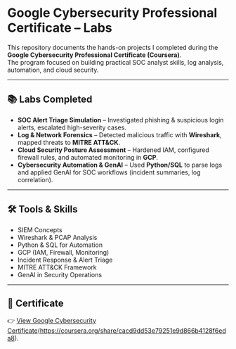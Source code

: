 # Google Cybersecurity Professional Certificate – Labs  

This repository documents the hands-on projects I completed during the **Google Cybersecurity Professional Certificate (Coursera)**.  
The program focused on building practical SOC analyst skills, log analysis, automation, and cloud security.  

---

## 📚 Labs Completed  

- **SOC Alert Triage Simulation** – Investigated phishing & suspicious login alerts, escalated high-severity cases.  
- **Log & Network Forensics** – Detected malicious traffic with **Wireshark**, mapped threats to **MITRE ATT&CK**.  
- **Cloud Security Posture Assessment** – Hardened IAM, configured firewall rules, and automated monitoring in **GCP**.  
- **Cybersecurity Automation & GenAI** – Used **Python/SQL** to parse logs and applied GenAI for SOC workflows (incident summaries, log correlation).  

---

## 🛠️ Tools & Skills  

- SIEM Concepts  
- Wireshark & PCAP Analysis  
- Python & SQL for Automation  
- GCP (IAM, Firewall, Monitoring)  
- Incident Response & Alert Triage  
- MITRE ATT&CK Framework  
- GenAI in Security Operations  

---

## 📄 Certificate  

👉 [View Google Cybersecurity Certificate](#)(https://coursera.org/share/cacd9dd53e79251e9d866b4128f6eda8). 
